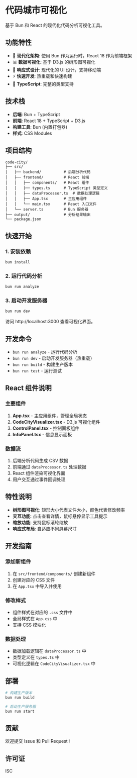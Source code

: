 # 代码城市可视化

基于 Bun 和 React 的现代化代码分析可视化工具。

## 功能特性

- 🚀 **现代化架构**: 使用 Bun 作为运行时，React 18 作为前端框架
- 📊 **数据可视化**: 基于 D3.js 的树形图可视化
- 🎨 **响应式设计**: 现代化的 UI 设计，支持移动端
- ⚡ **快速开发**: 热重载和快速构建
- 🔧 **TypeScript**: 完整的类型支持

## 技术栈

- **后端**: Bun + TypeScript
- **前端**: React 18 + TypeScript + D3.js
- **构建工具**: Bun (内置打包器)
- **样式**: CSS Modules

## 项目结构

```
code-city/
├── src/
│   ├── backend/          # 后端分析代码
│   ├── frontend/         # React 前端
│   │   ├── components/   # React 组件
│   │   ├── types.ts      # TypeScript 类型定义
│   │   ├── dataProcessor.ts  # 数据处理逻辑
│   │   ├── App.tsx       # 主应用组件
│   │   └── main.tsx      # React 入口文件
│   └── server.ts         # Bun 服务器
├── output/               # 分析结果输出
└── package.json
```

## 快速开始

### 1. 安装依赖

```bash
bun install
```

### 2. 运行代码分析

```bash
bun run analyze
```

### 3. 启动开发服务器

```bash
bun run dev
```

访问 http://localhost:3000 查看可视化界面。

## 开发命令

- `bun run analyze` - 运行代码分析
- `bun run dev` - 启动开发服务器（热重载）
- `bun run build` - 构建生产版本
- `bun run test` - 运行测试

## React 组件说明

### 主要组件

1. **App.tsx** - 主应用组件，管理全局状态
2. **CodeCityVisualizer.tsx** - D3.js 可视化组件
3. **ControlPanel.tsx** - 控制面板组件
4. **InfoPanel.tsx** - 信息显示面板

### 数据流

1. 后端分析代码生成 CSV 数据
2. 前端通过 `dataProcessor.ts` 处理数据
3. React 组件渲染可视化界面
4. 用户交互通过事件回调处理

## 特性说明

- **树形图可视化**: 矩形大小代表文件大小，颜色代表修改频率
- **交互功能**: 点击查看详情，鼠标悬停显示工具提示
- **缩放功能**: 支持鼠标滚轮缩放
- **响应式布局**: 自适应不同屏幕尺寸

## 开发指南

### 添加新组件

1. 在 `src/frontend/components/` 创建新组件
2. 创建对应的 CSS 文件
3. 在 `App.tsx` 中导入并使用

### 修改样式

- 组件样式在对应的 `.css` 文件中
- 全局样式在 `App.css` 中
- 支持 CSS 模块化

### 数据处理

- 数据加载逻辑在 `dataProcessor.ts` 中
- 类型定义在 `types.ts` 中
- 可视化逻辑在 `CodeCityVisualizer.tsx` 中

## 部署

```bash
# 构建生产版本
bun run build

# 启动生产服务器
bun run start
```

## 贡献

欢迎提交 Issue 和 Pull Request！

## 许可证

ISC